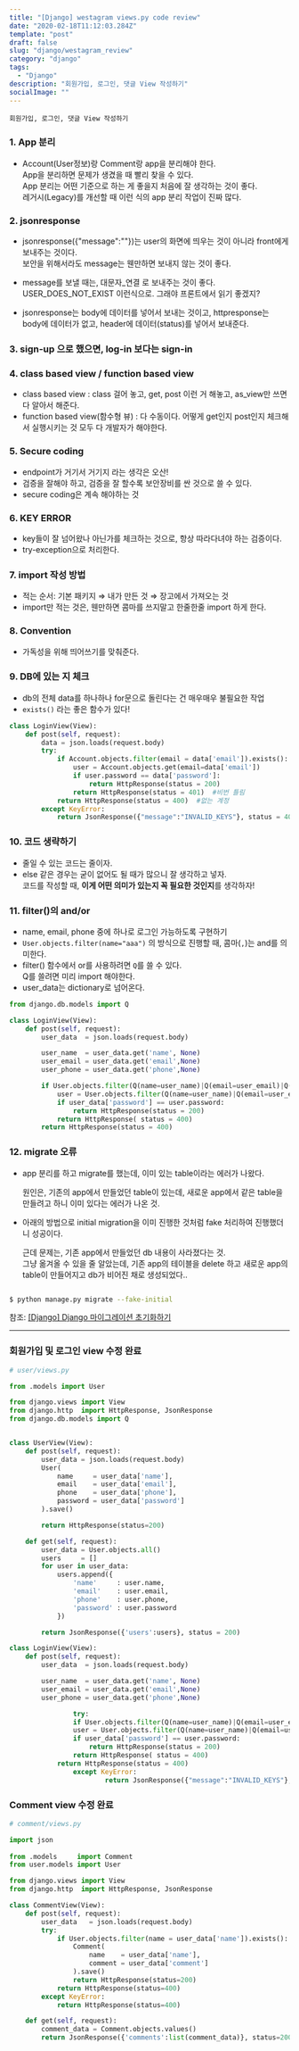 ```yaml
---
title: "[Django] westagram views.py code review"
date: "2020-02-18T11:12:03.284Z"
template: "post"
draft: false
slug: "django/westagram_review"
category: "django"
tags:
  - "Django"
description: "회원가입, 로그인, 댓글 View 작성하기"
socialImage: ""
---
```


```
회원가입, 로그인, 댓글 View 작성하기
```

### 1. App 분리

- Account(User정보)랑 Comment랑 app을 분리해야 한다.\
    App을 분리하면 문제가 생겼을 때 빨리 찾을 수 있다.\
    App 분리는 어떤 기준으로 하는 게 좋을지 처음에 잘 생각하는 것이 좋다.\
    레거시(Legacy)를 개선할 때 이런 식의 app 분리 작업이 진짜 많다.

### 2. jsonresponse

- jsonresponse({"message":""})는 user의 화면에 띄우는 것이 아니라 front에게 보내주는 것이다.\
    보안을 위해서라도 message는 웬만하면 보내지 않는 것이 좋다.

- message를 보낼 때는, 대문자_연결 로 보내주는 것이 좋다. USER_DOES_NOT_EXIST 이런식으로. 그래야 프론트에서 읽기 좋겠지?
- jsonresponse는 body에 데이터를 넣어서 보내는 것이고, httpresponse는 body에 데이터가 없고, header에 데이터(status)를 넣어서 보내준다.

### 3. sign-up 으로 했으면, log-in 보다는 sign-in

### 4. class based view / function based view

- class based view : class 걸어 놓고, get, post 이런 거 해놓고, as_view만 쓰면 다 알아서 해준다.
- function based view(함수형 뷰) : 다 수동이다. 어떻게 get인지 post인지 체크해서 실행시키는 것 모두 다 개발자가 해야한다.

### 5. Secure coding

- endpoint가 거기서 거기지 라는 생각은 오산!
- 검증을 잘해야 하고, 검증을 잘 할수록 보안장비를 싼 것으로 쓸 수 있다.
- secure coding은 계속 해야하는 것

### 6. KEY ERROR

- key들이 잘 넘어왔나 아닌가를 체크하는 것으로, 항상 따라다녀야 하는 검증이다.
- try-exception으로 처리한다.

### 7. import 작성 방법

- 적는 순서: 기본 패키지 ⇒ 내가 만든 것 ⇒ 장고에서 가져오는 것
- import만 적는 것은, 웬만하면 콤마를 쓰지말고 한줄한줄 import 하게 한다.

### 8. Convention

- 가독성을 위해 띄어쓰기를 맞춰준다.

### 9. DB에 있는 지 체크

- db의 전체 data를 하나하나 for문으로 돌린다는 건 매우매우 불필요한 작업
- `exists()` 라는 좋은 함수가 있다!

```python
class LoginView(View):
    def post(self, request):
        data = json.loads(request.body)
        try:
            if Account.objects.filter(email = data['email']).exists():
                user = Account.objects.get(email=data['email'])
                if user.password == data['password']:
                    return HttpResponse(status = 200)
                return HttpResponse(status = 401)  #비번 틀림
            return HttpResponse(status = 400)  #없는 계정
        except KeyError:
            return JsonResponse({"message":"INVALID_KEYS"}, status = 400)  #입력값X
```


### 10. 코드 생략하기

- 줄일 수 있는 코드는 줄이자.
- else 같은 경우는 굳이 없어도 될 때가 많으니 잘 생각하고 넣자.\
    코드를 작성할 때, **이게 어떤 의미가 있는지 꼭 필요한 것인지**를 생각하자!

### 11. filter()의 and/or

- name, email, phone 중에 하나로 로그인 가능하도록 구현하기
- `User.objects.filter(name="aaa")` 의 방식으로 진행할 때, 콤마(`,`)는 and를 의미한다.
- filter() 함수에서 or를 사용하려면 `Q`를 쓸 수 있다.\
    Q를 쓸려면 미리 import 해야한다.
- user_data는 dictionary로 넘어온다.


```python
from django.db.models import Q

class LoginView(View):
    def post(self, request):
        user_data  = json.loads(request.body)

        user_name  = user_data.get('name', None)
        user_email = user_data.get('email',None)
        user_phone = user_data.get('phone',None)

        if User.objects.filter(Q(name=user_name)|Q(email=user_email)|Q(phone=user_phone)).exists():
            user = User.objects.filter(Q(name=user_name)|Q(email=user_email)|Q(phone=user_phone))[0]
            if user_data['password'] == user.password:
                return HttpResponse(status = 200)
            return HttpResponse( status = 400)
        return HttpResponse(status = 400)
```

### 12. migrate 오류

- app 분리를 하고 migrate를 했는데, 이미 있는 table이라는 에러가 나왔다.

    원인은, 기존의 app에서 만들었던 table이 있는데, 새로운 app에서 같은 table을 만들려고 하니 이미 있다는 에러가 나온 것.

- 아래의 방법으로 initial migration을 이미 진행한 것처럼 fake 처리하여 진행했더니 성공이다.

    근데 문제는, 기존 app에서 만들었던 db 내용이 사라졌다는 것.\
    그냥 옮겨올 수 있을 줄 알았는데, 기존 app의 테이블을 delete 하고 새로운 app의 table이 만들어지고 db가 비어진 채로 생성되었다..

```bash

$ python manage.py migrate --fake-initial
```


참조: [[Django] Django 마이그레이션 초기화하기](https://yuda.dev/216)

---

### 회원가입 및 로그인 view 수정 완료

```python
# user/views.py

from .models import User

from django.views import View
from django.http  import HttpResponse, JsonResponse
from django.db.models import Q


class UserView(View):
    def post(self, request):
        user_data = json.loads(request.body)
        User(
            name     = user_data['name'],
            email    = user_data['email'],
            phone    = user_data['phone'],
            password = user_data['password']
        ).save()

        return HttpResponse(status=200)

    def get(self, request):
        user_data = User.objects.all()
        users     = []
        for user in user_data:
            users.append({
                'name'     : user.name,
                'email'    : user.email,
                'phone'    : user.phone, 
                'password' : user.password
            })

        return JsonResponse({'users':users}, status = 200)

class LoginView(View):
    def post(self, request):
        user_data  = json.loads(request.body)

        user_name  = user_data.get('name', None)
        user_email = user_data.get('email',None)
        user_phone = user_data.get('phone',None)

                try:
                if User.objects.filter(Q(name=user_name)|Q(email=user_email)|Q(phone=user_phone)).exists():
                user = User.objects.filter(Q(name=user_name)|Q(email=user_email)|Q(phone=user_phone))[0]
                if user_data['password'] == user.password:
                    return HttpResponse(status = 200)
                return HttpResponse( status = 400)
            return HttpResponse(status = 400)
                except KeyError:
                        return JsonResponse({"message":"INVALID_KEYS"}, status = 400)
```

### Comment view 수정 완료

```python
# comment/views.py

import json
    
from .models     import Comment
from user.models import User

from django.views import View
from django.http  import HttpResponse, JsonResponse

class CommentView(View):
    def post(self, request):
        user_data   = json.loads(request.body)
        try:
            if User.objects.filter(name = user_data['name']).exists():
                Comment(
                    name    = user_data['name'],
                    comment = user_data['comment']
                ).save()
                return HttpResponse(status=200)
            return HttpResponse(status=400)
        except KeyError:
            return HttpResponse(status=400)

    def get(self, request):
        comment_data = Comment.objects.values()
        return JsonResponse({'comments':list(comment_data)}, status=200)
```